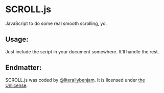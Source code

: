# SCROLL.js

JavaScript to do some real smooth scrolling, yo.

## Usage:

Just include the script in your document somewhere. It'll handle the rest.

## Endmatter:

SCROLL.js was coded by [@literallybenjam](https://twitter.com/literallybenjam). It is licensed under [the Unlicense](http://unlicense.org/UNLICENSE).
